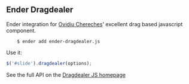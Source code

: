 Ender Dragdealer
-------
Ender integration for [Ovidiu Chereches](http://ovidiu.ch)' excellent drag based javascript component.

		$ ender add ender-dragdealer.js

Use it:

``` js
$('#slide').dragdealer(options);
```

See the full API on the [Dragdealer JS homepage](http://code.ovidiu.ch/dragdealer)